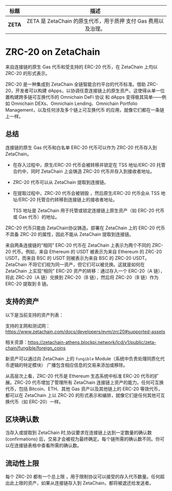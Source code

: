 | **标题** |                           **描述**                           |
| -------- | :----------------------------------------------------------: |
| **ZETA** | ZETA 是 ZetaChain 的原生代币，用于质押    支付 Gas 费用以及治理。 |

# ZRC-20 on ZetaChain

来自连接链的原生 Gas 代币和受支持的 ERC-20 代币，在 ZetaChain 上均以 ZRC-20 的形式表示。

ZRC-20 是一种集成到 ZetaChain 全链智能合约平台的代币标准。借助 ZRC-20，开发者可以构建 dApps，以协调任意连接链上的原生资产。这使得从单一位置构建跨多链可互换代币的 Omnichain DeFi 协议 和 dApps 变得极其简单——例如 Omnichain DEXs、Omnichain Lending、Omnichain Portfolio Management，以及任何涉及多个链上可互换代币 的应用，就像它们都在一条链上一样。

## 总结

连接链的原生 Gas 代币和白名单 ERC-20 代币可以作为 ZRC-20 代币存入到 ZetaChain。

- 在存入过程中，原生/ERC-20 代币会被转移并锁定在 TSS 地址/ERC-20 托管合约中，同时 ZetaChain 上会铸造 ZRC-20 代币并存入到接收者地址。

- ZRC-20 代币可以从 ZetaChain 提取到连接链。

- 在提取过程中，ZRC-20 代币会被销毁 ，然后原生/ERC-20 代币会从 TSS 地址/ERC-20 托管合约转移到连接链上的接收者地址。

   TSS 地址是 ZetaChain 用于托管或锁定连接链上原生资产（如 ERC-20 代币或 Gas 代币）的地址。

ZRC-20 代币只能由 ZetaChain协议铸造。部署在 ZetaChain 上的 ERC-20 代币不具备 ZRC-20 的属性，因此不能从 ZetaChain 提取到连接链。

来自两条连接链的“相同” ERC-20 代币在 ZetaChain 上表示为两个不同的 ZRC-20 代币。例如，来自 Ethereum 的 USDT 被表示为来自 Ethereum 的 ZRC-20 USDT，而来自 BSC 的 USDT 则被表示为来自 BSC 的 ZRC-20 USDT。ZetaChain 不将它们视为同一资产，但它们可以被兑换。这就是如何在 ZetaChain 上实现“相同” ERC-20 资产的转移：通过存入一个 ERC-20（A 链），将此 ZRC-20（A 链）兑换到 ZRC-20（B 链），然后将 ZRC-20（B 链）作为 ERC-20 提取到 B 链。

## 支持的资产

以下是当前支持的资产列表：

 支持的主网和测试网：https://www.zetachain.com/docs/developers/evm/zrc20#supported-assets

相关资源：https://zetachain-athens.blockpi.network/lcd/v1/public/zeta-chain/fungible/foreign_coins

新资产可以通过向 ZetaChain 上的 `fungible` Module（系统中负责处理同质化代币逻辑的特定模块） 广播包含相应信息的交易来添加或移除。

从高层次上看，ZRC-20 代币是 Ethereum 生态系统中标准 ERC-20 代币的扩展。ZRC-20 代币增加了管理所有 ZetaChain 连接链上资产的能力。任何可互换代币，包括 Bitcoin、ETH、其他 Gas 资产以及其他链上的 ERC-20 等效代币，都可以在 ZetaChain 上以 ZRC-20 的形式表示和编排，就像它们是任何其他可互换代币（如 ERC-20）一样。

## 区块确认数

当存入或提取到 ZetaChain 时,协议要求在连接链上达到一定数量的确认数 (confirmations) 后，交易才会被视为最终确定。每个链所需的确认数不同。你可以在连接链表格中查看所需的确认数。

## 流动性上限

每个 ZRC-20 都有一个总上限 ，用于限制协议可以接受的存入代币数量。任何超出此上限的资产，如果从连接链存入到 ZetaChain，都将被退还给发送者。